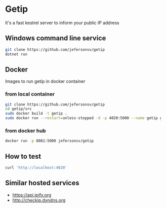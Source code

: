 # Getip
It's a fast kestrel server to inform your public IP address

## Windows command line service
```bash
git clone https://github.com/jefersonsv/getip
dotnet run
```

## Docker
Images to run getip in docker container


### from local container
```bash
git clone https://github.com/jefersonsv/getip
cd getip/src
sudo docker build -t getip .
sudo docker run --restart=unless-stopped -d -p 4020:5000 --name getip getip
```

### from docker hub
```bash
docker run -p 8081:5000 jefersonsv/getip
```

## How to test
```bash
curl 'http://localhost:4020'
```

## Similar hosted services
* https://api.ipify.org
* http://checkip.dyndns.org

